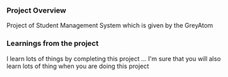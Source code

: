 ### Project Overview

 Project of Student Management System which is given by the GreyAtom


### Learnings from the project

 I learn lots of things by completing this project ...
I'm sure that you will also learn lots of thing when you are doing this project 


